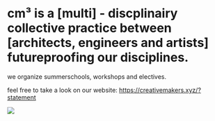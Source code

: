 
# cm³ is a [multi] - discplinairy collective practice between [architects, engineers and artists] futureproofing our disciplines.

we organize summerschools, workshops and electives.

feel free to take a look on our website: https://creativemakers.xyz/?statement

![](https://creativemakers.xyz/media/content/summerschool/wireframe3.gif)


